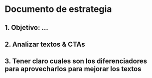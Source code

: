  # Documento de estrategia 

 ## 1. Objetivo: ... 
 
 ## 2. Analizar textos & CTAs

 ## 3. Tener claro cuales son los diferenciadores para aprovecharlos para mejorar los textos 
 